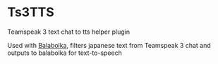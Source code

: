 # Ts3TTS
Teamspeak 3 text chat to tts helper plugin

Used with [Balabolka](http://www.cross-plus-a.com/bconsole.htm), filters japanese text from Teamspeak 3 chat and outputs to balabolka for text-to-speech
